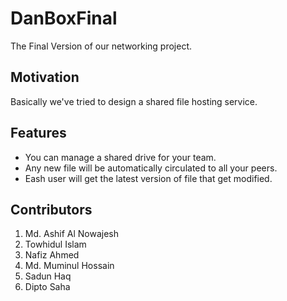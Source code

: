 # DanBoxFinal
The Final Version of our networking project.

## Motivation
Basically we've tried to design a shared file hosting service.

## Features
- You can manage a shared drive for your team.
- Any new file will be automatically circulated to all your peers.
- Eash user will get the latest version of file that get modified.

## Contributors
1. Md. Ashif Al Nowajesh
2. Towhidul Islam
3. Nafiz Ahmed
4. Md. Muminul Hossain
5. Sadun Haq
6. Dipto Saha
